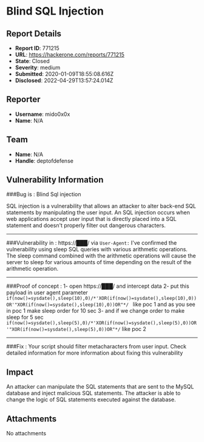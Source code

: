 # Blind SQL Injection

## Report Details
- **Report ID**: 771215
- **URL**: https://hackerone.com/reports/771215
- **State**: Closed
- **Severity**: medium
- **Submitted**: 2020-01-09T18:55:08.616Z
- **Disclosed**: 2022-04-29T13:57:24.014Z

## Reporter
- **Username**: mido0x0x
- **Name**: N/A

## Team
- **Name**: N/A
- **Handle**: deptofdefense

## Vulnerability Information
###Bug is : Blind Sql injection 

SQL injection is a vulnerability that allows an attacker to alter back-end SQL statements by manipulating the user input. An SQL injection occurs when web applications accept user input that is directly placed into a SQL statement and doesn't properly filter out dangerous characters. 

-----------------------------------------------

###Vulnerability in :
 https://███/ via ``` User-Agent: ```
I've confirmed the vulnerability using sleep SQL queries with various arithmetic operations. The sleep command combined with the arithmetic operations will cause the server to sleep for various amounts of time depending on the result of the arithmetic operation.

--------------------------

###Proof of concept : 
1- open https://███/  and intercept data 
2- put this payload in user agent parameter ``` if(now()=sysdate(),sleep(10),0)/*'XOR(if(now()=sysdate(),sleep(10),0))OR'"XOR(if(now()=sysdate(),sleep(10),0))OR"*/  ```  like poc 1
and as you see in poc 1 make sleep order for 10 sec 
3- and if we change order to make sleep for 5 sec  ``` if(now()=sysdate(),sleep(5),0)/*'XOR(if(now()=sysdate(),sleep(5),0))OR'"XOR(if(now()=sysdate(),sleep(5),0))OR"*/ ``` like poc 2


-----------------------------

###Fix :
Your script should filter metacharacters from user input. 
Check detailed information for more information about fixing this vulnerability

## Impact

An attacker can manipulate the SQL statements that are sent to the MySQL database and inject malicious SQL statements. The attacker is able to change the logic of SQL statements executed against the database.

## Attachments
No attachments

